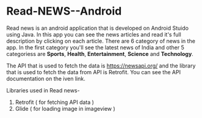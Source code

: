 # Read-NEWS--Android

Read news is an android application that is developed on Android Stuido using Java. In this app you can see the news articles and read it's full description by clicking on each article. There are 6 category of news in the app. In the first category you'll see the latest news of India and other 5 categoriess are **Sports**, **Health**, **Entertainment**, **Science** and **Technology**.

The API that is used to fetch the data is https://newsapi.org/ and the library that is used to fetch the data from API is Retrofit. You can see the API documentation on the iven link.

Libraries used in Read news-

1) Retrofit ( for fetching API data )
2) Glide ( for loading image in imageview )
